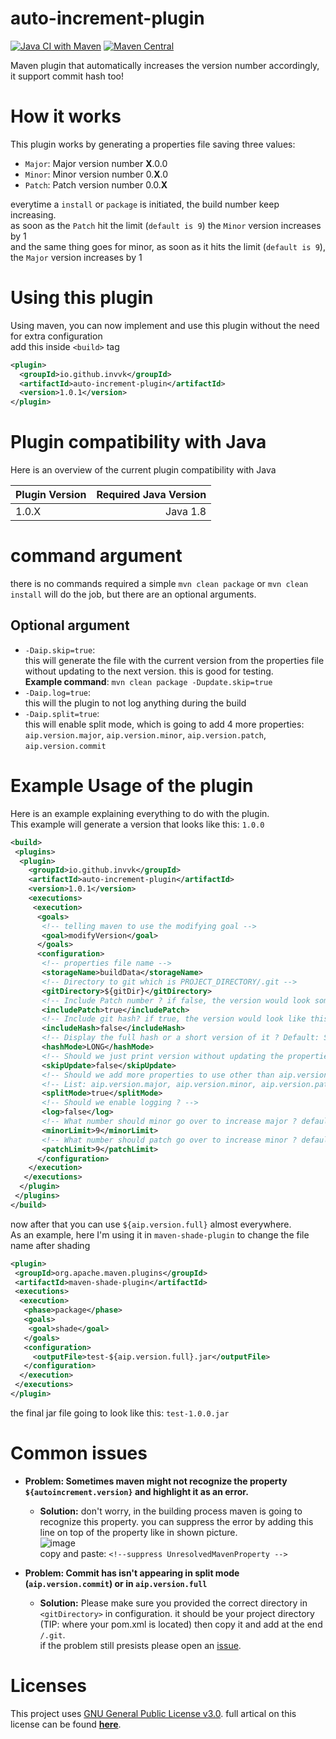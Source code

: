 # auto-increment-plugin
[![Java CI with Maven](https://github.com/Invvk/auto-increment-plugin/actions/workflows/maven.yml/badge.svg)](https://github.com/Invvk/auto-increment-plugin/actions/workflows/maven.yml) [![Maven Central](https://img.shields.io/maven-central/v/io.github.invvk/auto-increment-plugin.svg?label=Maven%20Central)](https://search.maven.org/search?q=g:%22io.github.invvk%22%20AND%20a:%22auto-increment-plugin%22)<br>

Maven plugin that automatically increases the version number accordingly, it support commit hash too!

# How it works
This plugin works by generating a properties file saving three values:
 - `Major`: Major version number **X**.0.0
 - `Minor`: Minor version number 0.**X**.0
 - `Patch`: Patch version number 0.0.**X**

everytime a `install` or `package` is initiated, the build number keep increasing.<br>
as soon as the `Patch` hit the limit (`default is 9`) the `Minor` version increases by 1<br>
and the same thing goes for minor, as soon as it hits the limit (`default is 9`), the `Major` version increases by 1

# Using this plugin
Using maven, you can now implement and use this plugin without the need for extra configuration<br>
add this inside `<build>` tag
```xml
<plugin>
  <groupId>io.github.invvk</groupId>
  <artifactId>auto-increment-plugin</artifactId>
  <version>1.0.1</version>
</plugin>
```
# Plugin compatibility with Java
Here is an overview of the current plugin compatibility with Java

| Plugin Version  | Required Java Version |
| --------------- | ---------------------:|
| 1.0.X           | Java 1.8              |

# command argument
there is no commands required a simple `mvn clean package` or `mvn clean install` will do the job, but there are an optional arguments.
 ## Optional argument
 - `-Daip.skip=true`: <br>
 this will generate the file with the current version from the properties file without updating to the next version. this is good for testing.<br>
 **Example command**: `mvn clean package -Dupdate.skip=true`
 - `-Daip.log=true`: <br>
 this will the plugin to not log anything during the build
 - `-Daip.split=true`: <br>
 this will enable split mode, which is going to add 4 more properties: `aip.version.major`, `aip.version.minor`, `aip.version.patch`, `aip.version.commit`
 
 # Example Usage of the plugin
Here is an example explaining everything to do with the plugin.<br>
This example will generate a version that looks like this: `1.0.0`
```xml
<build>
 <plugins>
  <plugin>
    <groupId>io.github.invvk</groupId>
    <artifactId>auto-increment-plugin</artifactId>
    <version>1.0.1</version>
    <executions>
     <execution>
      <goals>
       <!-- telling maven to use the modifying goal -->
       <goal>modifyVersion</goal>
      </goals>
      <configuration>
       <!-- properties file name -->
       <storageName>buildData</storageName>
       <!-- Directory to git which is PROJECT_DIRECTORY/.git -->
       <gitDirectory>${gitDir}</gitDirectory>
       <!-- Include Patch number ? if false, the version would look something like this: 1.0 -->
       <includePatch>true</includePatch>
       <!-- Include git hash? if true, the version would look like this 1.0.0-COMMIT_HASH depending if you disabled the build number or not -->
       <includeHash>false</includeHash>
       <!-- Display the full hash or a short version of it ? Default: SHORT -->
       <hashMode>LONG</hashMode>
       <!-- Should we just print version without updating the properties file ? if true, it will just give you the version without incrementing to the next version-->
       <skipUpdate>false</skipUpdate>
       <!-- Should we add more properties to use other than aip.version.full ? if true it will add 4 more properties -->
       <!-- List: aip.version.major, aip.version.minor, aip.version.patch, aip.version.commit -->
       <splitMode>true</splitMode>
       <!-- Should we enable logging ? -->
       <log>false</log>
       <!-- What number should minor go over to increase major ? default 9 which means if minor becomes bigger than 9 it will increase major -->
       <minorLimit>9</minorLimit>
       <!-- What number should patch go over to increase minor ? default 9 which means if patch becomes bigger than 9 it will increase minor -->
       <patchLimit>9</patchLimit>
      </configuration>
    </execution>
   </executions>
  </plugin>
 </plugins>
</build>
```
now after that you can use `${aip.version.full}` almost everywhere.<br>
As an example, here I'm using it in `maven-shade-plugin` to change the file name after shading
```xml
<plugin>
 <groupId>org.apache.maven.plugins</groupId>
 <artifactId>maven-shade-plugin</artifactId>
 <executions>
  <execution>
   <phase>package</phase>
   <goals>
    <goal>shade</goal>
   </goals>
   <configuration>
     <outputFile>test-${aip.version.full}.jar</outputFile>
   </configuration>
  </execution>
 </executions>
</plugin>
```
the final jar file going to look like this: `test-1.0.0.jar`

# Common issues
 - **Problem: Sometimes maven might not recognize the property `${autoincrement.version}` and highlight it as an error.**
   - **Solution:** don't worry, in the building process maven is going to recognize this property. you can suppress the error by adding this line on top of the property like in shown picture.
<br>![image](https://i.ibb.co/0n56gWC/Capture.png) <br>
 copy and paste: `<!--suppress UnresolvedMavenProperty -->`
 
 - **Problem: Commit has isn't appearing in split mode (`aip.version.commit`) or in `aip.version.full`**
   - **Solution:** Please make sure you provided the correct directory in `<gitDirectory>` in configuration. it should be your project directory (TIP: where your pom.xml is located) then copy it and add at the end `/.git`.<br> if the problem still presists please open an [issue](https://github.com/Invvk/auto-increment-plugin/issues).
 # Licenses
 This project uses [GNU General Public License v3.0](https://github.com/Invvk/auto-increment-plugin/blob/main/LICENSE).
 full artical on this license can be found [**here**](https://www.gnu.org/licenses/gpl-3.0.html).
